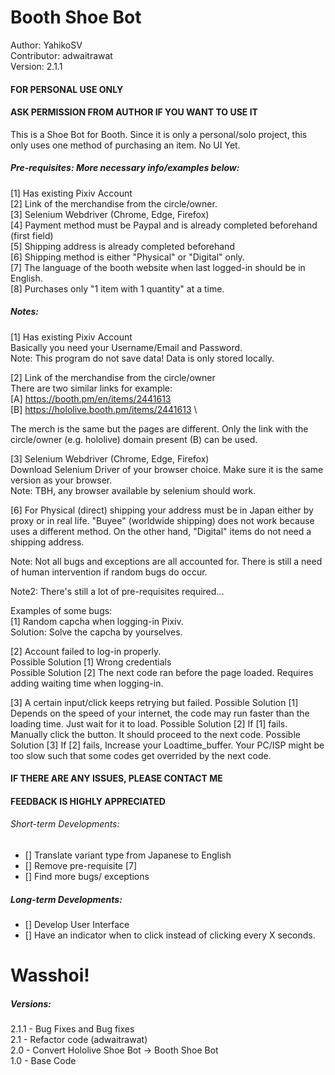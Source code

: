 # Booth Shoe Bot
Author: YahikoSV \
Contributor: adwaitrawat \
Version: 2.1.1

#### FOR PERSONAL USE ONLY
#### ASK PERMISSION FROM AUTHOR IF YOU WANT TO USE IT

This is a Shoe Bot for Booth. Since it is only a personal/solo project,
this only uses one method of purchasing an item. No UI Yet.

##### Pre-requisites: More necessary info/examples below: 
[1] Has existing Pixiv Account \
[2] Link of the merchandise from the circle/owner. \
[3] Selenium Webdriver (Chrome, Edge, Firefox) \
[4] Payment method must be Paypal and is already completed beforehand (first field) \
[5] Shipping address is already completed beforehand \
[6] Shipping method is either "Physical" or "Digital" only. \
[7] The language of the booth website when last logged-in should be in English. \
[8] Purchases only "1 item with 1 quantity" at a time.


##### Notes:

[1] Has existing Pixiv Account \
Basically you need your Username/Email and Password. \
Note: This program do not save data! Data is only stored locally.

[2] Link of the merchandise from the circle/owner \
There are two similar links for example: \
[A] https://booth.pm/en/items/2441613 \
[B] https://hololive.booth.pm/items/2441613 \

The merch is the same but the pages are different. Only the link with the circle/owner (e.g. hololive) domain present (B) can be used.

[3] Selenium Webdriver (Chrome, Edge, Firefox) \
Download Selenium Driver of your browser choice. Make sure it is the same version as your browser. \
Note: TBH, any browser available by selenium should work. 

[6] For Physical (direct) shipping your address must be in Japan either by proxy or in real life. "Buyee" (worldwide shipping) does not work because uses a different method. On the other hand, "Digital" items do not need a shipping address.

Note: Not all bugs and exceptions are all accounted for. There is still a need of human intervention if random bugs do occur.

Note2: There's still a lot of pre-requisites required...

Examples of some bugs: \
[1] Random capcha when logging-in Pixiv. \
Solution: Solve the capcha by yourselves.

[2] Account failed to log-in properly. \
Possible Solution [1] Wrong credentials \
Possible Solution [2] The next code ran before the page loaded. Requires adding waiting time when logging-in.

[3] A certain input/click keeps retrying but failed.
Possible Solution [1] Depends on the speed of your internet, the code may run faster than the loading time. Just wait for it to load.
Possible Solution [2] If [1] fails. Manually click the button. It should proceed to the next code. 
Possible Solution [3] If [2] fails, Increase your Loadtime_buffer. Your PC/ISP might be too slow such that some codes get overrided by the next code.

#### IF THERE ARE ANY ISSUES, PLEASE CONTACT ME
#### FEEDBACK IS HIGHLY APPRECIATED 

###### Short-term Developments:
- [] Translate variant type from Japanese to English
- [] Remove pre-requisite [7]
- [] Find more bugs/ exceptions

##### Long-term Developments: 
- [] Develop User Interface
- [] Have an indicator when to click instead of clicking every X seconds.

# Wasshoi!

##### Versions: 
2.1.1 - Bug Fixes and Bug fixes \
2.1 - Refactor code (adwaitrawat) \
2.0 - Convert Hololive Shoe Bot -> Booth Shoe Bot \
1.0 - Base Code
